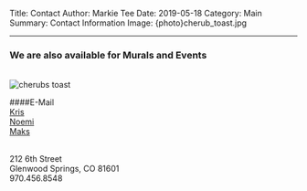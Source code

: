Title: Contact
Author: Markie Tee
Date: 2019-05-18
Category: Main
Summary: Contact Information
Image: {photo}cherub_toast.jpg
<style>.entry-content p { text-align: left; padding-left: 1em; } .entry-content img { max-width: 66%; }</style>
---

### We are also available for Murals and Events
<br/>


<img src="/photos/cherub_toasta.jpg" id="contact-img" alt="cherubs toast">

####E-Mail  
<a href="https://mailhide.io/e/4L0Uj" onclick="mailhidepopup=window.open('https://mailhide.io/e/ItpqA','mailhidepopup','width=580,height=635'); return false;">Kris</a></br>
<a href="https://mailhide.io/e/SsNxA" onclick="mailhidepopup=window.open('https://mailhide.io/e/4L0Uj','mailhidepopup','width=580,height=635'); return false;">Noemi</a></br>
<a href="https://mailhide.io/e/4L0Uj" onclick="mailhidepopup=window.open('https://mailhide.io/e/ItpqA','mailhidepopup','width=580,height=635'); return false;">Maks</a>


<br/>
212 6th Street<br/>
Glenwood Springs, CO 81601<br/>
970.456.8548

